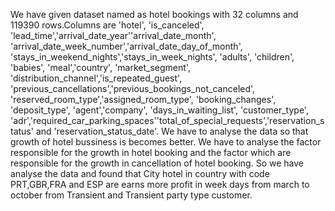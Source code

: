 We have given dataset named as hotel bookings with 32 columns and 119390 rows.Columns are 'hotel', 'is_canceled', 'lead_time','arrival_date_year''arrival_date_month', 'arrival_date_week_number','arrival_date_day_of_month', 'stays_in_weekend_nights','stays_in_week_nights', 'adults', 'children', 'babies', 'meal','country', 'market_segment', 'distribution_channel','is_repeated_guest', 'previous_cancellations','previous_bookings_not_canceled', 'reserved_room_type','assigned_room_type', 'booking_changes', 'deposit_type', 'agent','company', 'days_in_waiting_list', 'customer_type', 'adr','required_car_parking_spaces''total_of_special_requests','reservation_status' and 'reservation_status_date'. We have to analyse the data so that growth of hotel bussiness is becomes better. We have to analyse the factor responsible for the growth in hotel booking and the factor which are responsible for the growth in cancellation of hotel booking. So we have analyse the data and found that City hotel in country with code PRT,GBR,FRA and ESP are earns more profit in week days from march to october from Transient and Transient party type customer.